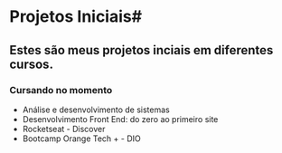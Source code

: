 # Projetos Iniciais#
## Estes são meus projetos inciais em diferentes cursos.

### Cursando no momento

* Análise e desenvolvimento de sistemas
* Desenvolvimento Front End: do zero ao primeiro site
* Rocketseat - Discover
* Bootcamp Orange Tech + - DIO
